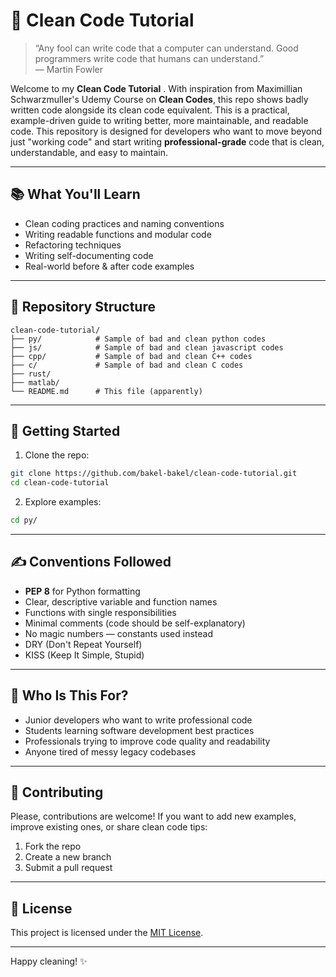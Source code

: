 
# 🧼 Clean Code Tutorial

> “Any fool can write code that a computer can understand. Good programmers write code that humans can understand.”  
> — Martin Fowler

Welcome to my **Clean Code Tutorial** . With inspiration from Maximillian Schwarzmuller's Udemy Course on **Clean Codes**, this repo shows badly written code alongside its clean code equivalent. 
This is a practical, example-driven guide to writing better, more maintainable, and readable code. This repository is designed for developers who want to move beyond just "working code" and start writing **professional-grade** code that is clean, understandable, and easy to maintain.

---

## 📚 What You'll Learn

- Clean coding practices and naming conventions
- Writing readable functions and modular code
- Refactoring techniques
- Writing self-documenting code
- Real-world before & after code examples

---

## 📁 Repository Structure

```
clean-code-tutorial/
├── py/            # Sample of bad and clean python codes
├── js/            # Sample of bad and clean javascript codes
├── cpp/           # Sample of bad and clean C++ codes
├── c/             # Sample of bad and clean C codes
├── rust/
├── matlab/
└── README.md      # This file (apparently)
```

---

## 🚀 Getting Started

1. Clone the repo:

```bash
git clone https://github.com/bakel-bakel/clean-code-tutorial.git
cd clean-code-tutorial
```

2. Explore examples:

```bash
cd py/
```

---

## ✍️ Conventions Followed

- **PEP 8** for Python formatting
- Clear, descriptive variable and function names
- Functions with single responsibilities
- Minimal comments (code should be self-explanatory)
- No magic numbers — constants used instead
- DRY (Don't Repeat Yourself)
- KISS (Keep It Simple, Stupid)

---

## 🧠 Who Is This For?

- Junior developers who want to write professional code
- Students learning software development best practices
- Professionals trying to improve code quality and readability
- Anyone tired of messy legacy codebases

---

## 🙌 Contributing

Please, contributions are welcome! If you want to add new examples, improve existing ones, or share clean code tips:

1. Fork the repo
2. Create a new branch
3. Submit a pull request

---

## 📜 License

This project is licensed under the [MIT License](LICENSE).

---

Happy cleaning! ✨
